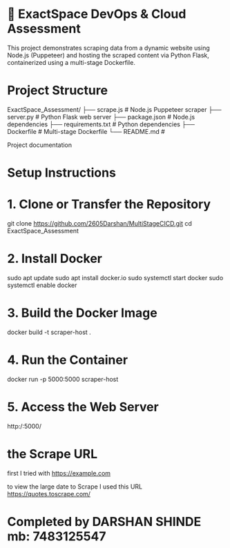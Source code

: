 # 📄 ExactSpace DevOps & Cloud Assessment

This project demonstrates scraping data from a dynamic website using Node.js (Puppeteer) and hosting the scraped content via Python Flask, containerized using a multi-stage Dockerfile.

# Project Structure
ExactSpace_Assessment/ ├── scrape.js # Node.js Puppeteer scraper 
                       ├── server.py # Python Flask web server 
                       ├── package.json # Node.js dependencies 
                       ├── requirements.txt # Python dependencies 
                       ├── Dockerfile # Multi-stage Dockerfile 
                       └── README.md #

Project documentation

# Setup Instructions

# 1. Clone or Transfer the Repository
git clone https://github.com/2605Darshan/MultiStageCICD.git
cd ExactSpace_Assessment

# 2. Install Docker
sudo apt update
sudo apt install docker.io
sudo systemctl start docker
sudo systemctl enable docker

# 3. Build the Docker Image
docker build -t scraper-host .

# 4. Run the Container
docker run -p 5000:5000 scraper-host

# 5. Access the Web Server
http:/<localhost or public-ip>:5000/

# the Scrape URL
first I tried with https://example.com
 
to view the large date to Scrape I used this URL https://quotes.toscrape.com/

# Completed by DARSHAN SHINDE  mb: 7483125547

